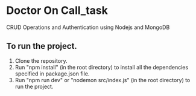 # Doctor On Call_task
CRUD Operations and Authentication using Nodejs and MongoDB

## To run the project.

1. Clone the repository.
2. Run "npm install" (in the root directory) to install all the dependencies specified in package.json file.
3. Run "npm run dev" or "nodemon src/index.js" (in the root directory) to run the project.